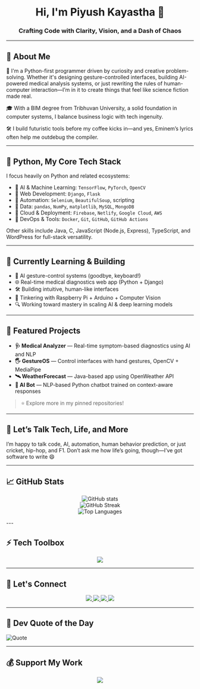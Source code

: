 <h1 align="center">Hi, I'm Piyush Kayastha 👋</h1>
<h3 align="center">Crafting Code with Clarity, Vision, and a Dash of Chaos</h3>

---

## 🧠 About Me

🚀 I'm a Python-first programmer driven by curiosity and creative problem-solving. Whether it's designing gesture-controlled interfaces, building AI-powered medical analysis systems, or just rewriting the rules of human-computer interaction—I’m in it to create things that feel like science fiction made real.

🎓 With a BIM degree from Tribhuvan University, a solid foundation in computer systems, I balance business logic with tech ingenuity.

🛠 I build futuristic tools before my coffee kicks in—and yes, Eminem’s lyrics often help me outdebug the compiler.

---

## 🐍 Python, My Core Tech Stack

I focus heavily on Python and related ecosystems:
- 🔹 AI & Machine Learning: `TensorFlow`, `PyTorch`, `OpenCV`
- 🔹 Web Development: `Django`, `Flask`
- 🔹 Automation: `Selenium`, `BeautifulSoup`, scripting
- 🔹 Data: `pandas`, `NumPy`, `matplotlib`, `MySQL`, `MongoDB`
- 🔹 Cloud & Deployment: `Firebase`, `Netlify`, `Google Cloud`, `AWS`
- 🔹 DevOps & Tools: `Docker`, `Git`, `GitHub`, `GitHub Actions`

Other skills include Java, C, JavaScript (Node.js, Express), TypeScript, and WordPress for full-stack versatility.

---

## 🌱 Currently Learning & Building
- 🤖 AI gesture-control systems (goodbye, keyboard!)
- 🌐 Real-time medical diagnostics web app (Python + Django)
- 🛠 Building intuitive, human-like interfaces
- 🧪 Tinkering with Raspberry Pi + Arduino + Computer Vision
- 🔍 Working toward mastery in scaling AI & deep learning models

---

## 📌 Featured Projects

- **🩺 Medical Analyzer** — Real-time symptom-based diagnostics using AI and NLP
- **🖐️ GestureOS** — Control interfaces with hand gestures, OpenCV + MediaPipe
- **🛰️ WeatherForecast** — Java-based app using OpenWeather API
- **🧠 AI Bot** — NLP-based Python chatbot trained on context-aware responses

> ⭐ Explore more in my pinned repositories!

---

## 💬 Let’s Talk Tech, Life, and More

I’m happy to talk code, AI, automation, human behavior prediction, or just cricket, hip-hop, and F1. Don’t ask me how life’s going, though—I’ve got software to write 😄

---

## 📈 GitHub Stats

<p align="center">
  <img src="https://github-readme-stats.vercel.app/api?username=FuryLusifer&theme=vision-friendly-dark&show_icons=true&count_private=true" alt="GitHub stats"/>
  <br />
  <img src="https://github-readme-streak-stats.herokuapp.com?user=FuryLusifer&theme=vision-friendly-dark&date_format=M%20j%5B%2C%20Y%5D" alt="GitHub Streak"/>
  <br />
  <img src="https://github-readme-stats.vercel.app/api/top-langs/?username=FuryLusifer&layout=compact&theme=vision-friendly-dark" alt="Top Languages"/>
</p>
---

## ⚡ Tech Toolbox

<p align="center">
  <img src="https://skillicons.dev/icons?i=python,django,flask,opencv,java,ts,nodejs,express,html,css,tailwind,react,docker,git,github,mysql,mongodb,firebase,gcp,aws,vscode" />
</p>

---

## 🔗 Let's Connect

<p align="center">
  <a href="mailto:piyushkayastha2@gmail.com">
    <img src="https://img.shields.io/badge/Gmail-D14836?style=for-the-badge&logo=gmail&logoColor=white" />
  </a>
  <a href="https://www.instagram.com/piyushkayastha2/">
    <img src="https://img.shields.io/badge/Instagram-E4405F?style=for-the-badge&logo=instagram&logoColor=white" />
  </a>
  <a href="https://www.linkedin.com/in/piyushkayastha/">
    <img src="https://img.shields.io/badge/LinkedIn-0077B5?style=for-the-badge&logo=linkedin&logoColor=white" />
  </a>
  <a href="https://wa.me/9779823211190">
    <img src="https://img.shields.io/badge/WhatsApp-25D366?style=for-the-badge&logo=whatsapp&logoColor=white" />
  </a>
</p>


---

## 🧠 Dev Quote of the Day

![Quote](https://quotes-github-readme.vercel.app/api?type=horizontal&theme=tokyonight)

---

## 💰 Support My Work

<p align="center">
  <a href="https://buymeacoffee.com/piyushkayastha"><img src="https://img.shields.io/badge/Buy%20Me%20a%20Coffee-ffdd00?style=for-the-badge&logo=buy-me-a-coffee&logoColor=black" /></a>
</p>
